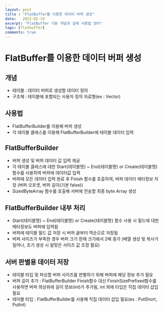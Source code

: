 ```yaml
---
layout: post
title : "FlatBuffer를 이용한 데이터 버퍼 생성"
date:   2021-02-19
excerpt: "FlatBuffer 기본 개념과 실제 사용법 정리"
tags: [flatbuffer]
comments: true
---
```


# FlatBuffer를 이용한 데이터 버퍼 생성

## 개념
- 테이블 : 데이터 버퍼로 생성할 데이터 정의
- 구조체 : 테이블에 포함되는 사용자 정의 자료형(ex : Vector)

## 사용법
- FlatBufferBuilder를 이용해 버퍼 생성
- 각 테이블 클래스를 이용해 FlatBufferBuilder에 테이블 데이터 입력

## FlatBufferBuilder
- 버퍼 생성 및 버퍼 데이터 값 입력 제공
- 각 테이블 클래스에 대한 Start{테이블명} ~ End{테이블명} or Create{테이블명} 함수를 사용하여 버퍼에 데이터값 입력
- 버퍼에 모든 데이터 입력 완료 후 Finish 함수를 호출하여, 버퍼 데이터 메타정보 저장 (버퍼 오프셋, 버퍼 길이(기본 false))
- SizedByteArray 함수를 호출해 서버에 전송할 최종 byte Array 생성

## FlatBufferBuilder 내부 처리
- Start{테이블명} ~ End{테이블명} or Create{테이블명} 함수 사용 시 필드에 대한 메타정보도 버퍼에 입력됨
- 버퍼에 테이블 필드 값 저장 시 버퍼 끝부터 역순으로 저장됨
- 버퍼 사이즈가 부족한 경우 버퍼 크기 현재 크기에서 2배 증가 (배열 생성 및 복사가 일어나, 초기 생성 시 알맞은 사이즈 값 조정 필요)

## 서버 판별용 데이터 저장
- 테이블 타입 및 파싱할 버퍼 사이즈를 판별하기 위해 버퍼에 해당 정보 추가 필요
- 버퍼 길이 추가 :  FlatBufferBuilder Finish함수 대신 FinishSizePrefixed함수를 사용하면 버퍼 최상위에 길이 정보(int)가 추가됨, int 외에 타입은 직접 데이터 삽입 필요
- 테이블 타입 : FlatBufferBuilder를 사용해 직접 데이터 삽입 필요(ex : PutShort, PutInt)
